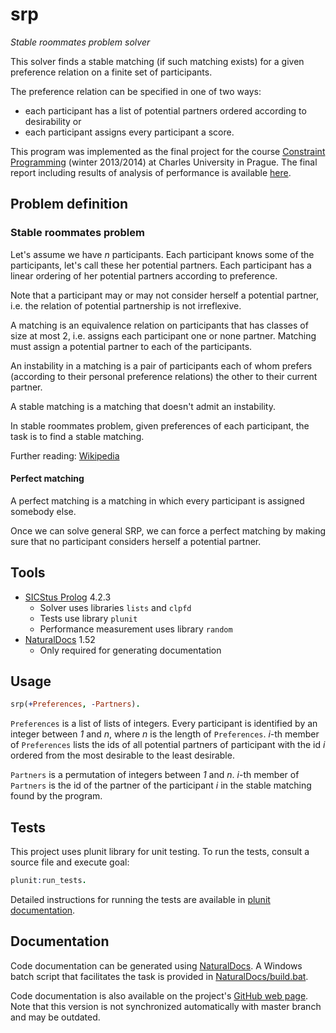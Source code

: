 # srp

_Stable roommates problem solver_

This solver finds a stable matching (if such matching exists) for a given preference relation on a finite set of participants.

The preference relation can be specified in one of two ways:

* each participant has a list of potential partners ordered according to desirability or
* each participant assigns every participant a score.

This program was implemented as the final project for the course [Constraint Programming](http://ktiml.mff.cuni.cz/~bartak/podminky/index.html) (winter 2013/2014) at Charles University in Prague. The final report including results of analysis of performance is available [here](http://ktiml.mff.cuni.cz/~bartak/podminky/index.html).

## Problem definition

### Stable roommates problem

Let's assume we have _n_ participants. Each participant knows some of the participants, let's call these her potential partners. Each participant has a linear ordering of her potential partners according to preference.

Note that a participant may or may not consider herself a potential partner, i.e. the relation of potential partnership is not irreflexive.

A matching is an equivalence relation on participants that has classes of size at most 2, i.e. assigns each participant one or none partner. Matching must assign a potential partner to each of the participants.

An instability in a matching is a pair of participants each of whom prefers (according to their personal preference relations) the other to their current partner.

A stable matching is a matching that doesn't admit an instability.

In stable roommates problem, given preferences of each participant, the task is to find a stable matching.

Further reading: [Wikipedia](http://en.wikipedia.org/wiki/Stable_roommates_problem)

#### Perfect matching

A perfect matching is a matching in which every participant is assigned somebody else.

Once we can solve general SRP, we can force a perfect matching by making sure that no participant considers herself a potential partner.

## Tools

* [SICStus Prolog](https://sicstus.sics.se/) 4.2.3
  * Solver uses libraries `lists` and `clpfd`
  * Tests use library `plunit`
  * Performance measurement uses library `random`
* [NaturalDocs](http://www.naturaldocs.org/) 1.52
  * Only required for generating documentation

## Usage

```prolog
srp(+Preferences, -Partners).
```
`Preferences` is a list of lists of integers. Every participant is identified by an integer between _1_ and _n_, where _n_ is the length of `Preferences`. _i_-th member of `Preferences` lists the ids of all potential partners of participant with the id _i_ ordered from the most desirable to the least desirable.

`Partners` is a permutation of integers between _1_ and _n_. _i_-th member of `Partners` is the id of the partner of the participant _i_ in the stable matching found by the program.

## Tests

This project uses plunit library for unit testing. To run the tests, consult a source file and execute goal:
```prolog
plunit:run_tests.
```
Detailed instructions for running the tests are available in [plunit documentation](https://sicstus.sics.se/sicstus/docs/latest4/html/sicstus.html/lib_002dplunit.html#lib_002dplunit).

## Documentation

Code documentation can be generated using [NaturalDocs](http://www.naturaldocs.org/).
A Windows batch script that facilitates the task is provided in
[NaturalDocs/build.bat](https://github.com/filipbartek/srp/blob/master/NaturalDocs/build.bat).

Code documentation is also available on the project's [GitHub web page](http://filipbartek.github.io/srp/).
Note that this version is not synchronized automatically with master branch and may be outdated.

